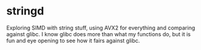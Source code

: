# stringd
Exploring SIMD with string stuff, using AVX2 for everything and comparing against glibc. I know glibc does more than what my functions do, but it is fun and eye opening to see how it fairs against glibc.
